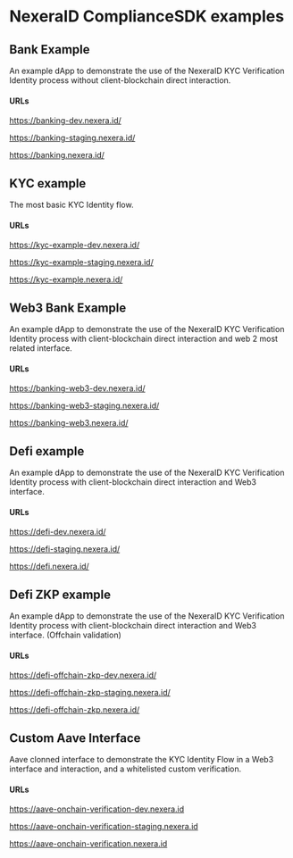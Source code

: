 # NexeraID ComplianceSDK examples

## Bank Example

An example dApp to demonstrate the use of the NexeraID KYC Verification Identity process without client-blockchain direct interaction.

#### URLs

https://banking-dev.nexera.id/

https://banking-staging.nexera.id/

https://banking.nexera.id/

## KYC example

The most basic KYC Identity flow.

#### URLs

https://kyc-example-dev.nexera.id/

https://kyc-example-staging.nexera.id/

https://kyc-example.nexera.id/

## Web3 Bank Example

An example dApp to demonstrate the use of the NexeraID KYC Verification Identity process with client-blockchain direct interaction and web 2 most related interface.

#### URLs

https://banking-web3-dev.nexera.id/

https://banking-web3-staging.nexera.id/

https://banking-web3.nexera.id/

## Defi example

An example dApp to demonstrate the use of the NexeraID KYC Verification Identity process with client-blockchain direct interaction and Web3 interface.

#### URLs

https://defi-dev.nexera.id/

https://defi-staging.nexera.id/

https://defi.nexera.id/

## Defi ZKP example

An example dApp to demonstrate the use of the NexeraID KYC Verification Identity process with client-blockchain direct interaction and Web3 interface. (Offchain validation)

#### URLs


https://defi-offchain-zkp-dev.nexera.id/

https://defi-offchain-zkp-staging.nexera.id/

https://defi-offchain-zkp.nexera.id/

## Custom Aave Interface

Aave clonned interface to demonstrate the KYC Identity Flow in a Web3 interface and interaction, and a whitelisted custom verification.

#### URLs

https://aave-onchain-verification-dev.nexera.id

https://aave-onchain-verification-staging.nexera.id

https://aave-onchain-verification.nexera.id
